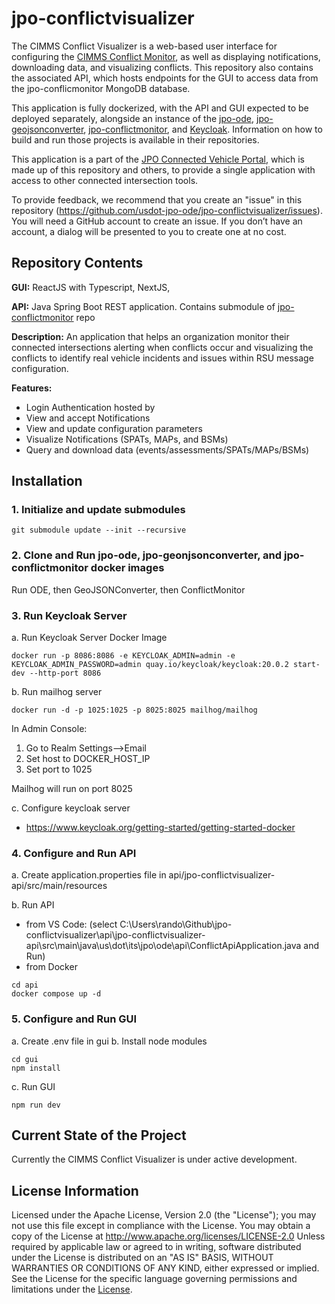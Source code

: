 # jpo-conflictvisualizer

The CIMMS Conflict Visualizer is a web-based user interface for configuring the [CIMMS Conflict Monitor](https://github.com/usdot-jpo-ode/jpo-conflictmonitor), as well as displaying notifications, downloading data, and visualizing conflicts. This repository also contains the associated API, which hosts endpoints for the GUI to access data from the jpo-conflicmonitor MongoDB database.

This application is fully dockerized, with the API and GUI expected to be deployed separately, alongside an instance of the [jpo-ode](https://github.com/usdot-jpo-ode/jpo-ode), [jpo-geojsonconverter](https://github.com/usdot-jpo-ode/jpo-geojsonconverter), [jpo-conflictmonitor](https://github.com/usdot-jpo-ode/jpo-conflictmonitor), and [Keycloak](https://www.keycloak.org/getting-started/getting-started-docker). Information on how to build and run those projects is available in their repositories.

This application is a part of the [JPO Connected Vehicle Portal](https://github.com/usdot-jpo-ode/jpo-cvportal), which is made up of this repository and others, to provide a single application with access to other connected intersection tools.

To provide feedback, we recommend that you create an "issue" in this repository (<https://github.com/usdot-jpo-ode/jpo-conflictvisualizer/issues>). You will need a GitHub account to create an issue. If you don’t have an account, a dialog will be presented to you to create one at no cost.

## Repository Contents

<b>GUI:</b> ReactJS with Typescript, NextJS,

<b>API:</b> Java Spring Boot REST application. Contains submodule of [jpo-conflictmonitor](https://github.com/usdot-jpo-ode/jpo-conflictmonitor) repo

<b>Description:</b> An application that helps an organization monitor their connected intersections alerting when conflicts occur and visualizing the conflicts to identify real vehicle incidents and issues within RSU message configuration.

<b>Features:</b>

- Login Authentication hosted by
- View and accept Notifications
- View and update configuration parameters
- Visualize Notifications (SPATs, MAPs, and BSMs)
- Query and download data (events/assessments/SPATs/MAPs/BSMs)

## Installation

### 1. Initialize and update submodules

```
git submodule update --init --recursive
```

### 2. Clone and Run jpo-ode, jpo-geonjsonconverter, and jpo-conflictmonitor docker images

Run ODE, then GeoJSONConverter, then ConflictMonitor

### 3. Run Keycloak Server

a. Run Keycloak Server Docker Image

```
docker run -p 8086:8086 -e KEYCLOAK_ADMIN=admin -e KEYCLOAK_ADMIN_PASSWORD=admin quay.io/keycloak/keycloak:20.0.2 start-dev --http-port 8086
```

b. Run mailhog server

```
docker run -d -p 1025:1025 -p 8025:8025 mailhog/mailhog
```

In Admin Console:

1. Go to Realm Settings-->Email
2. Set host to DOCKER_HOST_IP
3. Set port to 1025

Mailhog will run on port 8025

c. Configure keycloak server

- https://www.keycloak.org/getting-started/getting-started-docker

### 4. Configure and Run API

a. Create application.properties file in api/jpo-conflictvisualizer-api/src/main/resources

b. Run API

- from VS Code: (select C:\Users\rando\Github\jpo-conflictvisualizer\api\jpo-conflictvisualizer-api\src\main\java\us\dot\its\jpo\ode\api\ConflictApiApplication.java and Run)
- from Docker

```
cd api
docker compose up -d
```

### 5. Configure and Run GUI

a. Create .env file in gui
b. Install node modules

```
cd gui
npm install
```

c. Run GUI

```
npm run dev
```

## Current State of the Project

Currently the CIMMS Conflict Visualizer is under active development.

## License Information

Licensed under the Apache License, Version 2.0 (the "License"); you may not use this
file except in compliance with the License.
You may obtain a copy of the License at <http://www.apache.org/licenses/LICENSE-2.0>
Unless required by applicable law or agreed to in writing, software distributed under
the License is distributed on an "AS IS" BASIS, WITHOUT WARRANTIES OR CONDITIONS OF ANY KIND, either expressed or implied. See the License for the specific language governing
permissions and limitations under the [License](http://www.apache.org/licenses/LICENSE-2.0).
